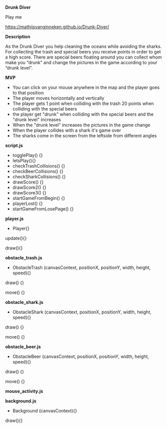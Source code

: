 **Drunk Diver**

Play me

https://mathijsvanginneken.github.io/Drunk-Diver/

**Description**

As the Drunk Diver you help cleaning the oceans while avoiding the sharks. For collecting the trash and special beers you receive points in order to get a high score. There are special beers floating around you can collect whom make you “drunk” and change the pictures in the game according to your “drunk level”. 


**MVP**

- You can click on your mouse anywhere in the map and the player goes to that position
- The player moves horizontally and vertically
- The player gets 1 point when colliding with the trash 20 points when colliding with the special beers
- the player get "drunk" when colliding with the special beers and the "drunk level" increases
- When the "drunk level" increases the pictures in the game change
- When the player collides with a shark it's game over
- The sharks come in the screen from the leftside from different angles

**script.js**

- togglePlay() {}
- letsPlay(){}
- checkTrashCollisions() {}
- checkBeerCollisions() {}
- checkSharkCollisions() {}
- drawScore() {}
- drawScore2() {}
- drawScore3() {}
- startGameFromBegin() {}
- playerLost() {}
- startGameFromLosePage() {}

**player.js**

- Player{}

 update(){}
 
 draw(){}
 

**obstacle_trash.js**

- ObstacleTrash (canvasContext, positionX, positionY, width, height, speed){}

 draw() {}
 
 move() {}


**obstacle_shark.js**

- ObstacleShark (canvasContext, positionX, positionY, width, height, speed){}

 draw() {}
 
 move() {}
 

**obstacle_beer.js**

- ObstacleBeer (canvasContext, positionX, positionY, width, height, speed){}

 draw() {}
 
 move() {}


**mouse_activity.js**

**background.js**

- Background (canvasContext){}

 draw(){}
